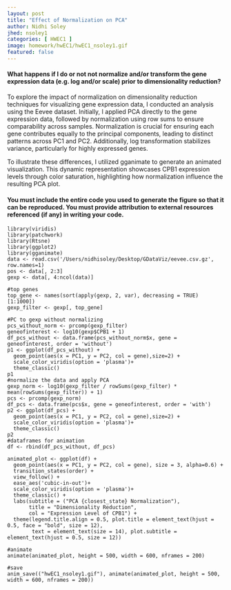 ```yaml
---
layout: post
title: "Effect of Normalization on PCA"
author: Nidhi Soley
jhed: nsoley1
categories: [ HWEC1 ]
image: homework/hwEC1/hwEC1_nsoley1.gif
featured: false
---
```


#### What happens if I do or not not normalize and/or transform the gene expression data (e.g. log and/or scale) prior to dimensionality reduction?

To explore the impact of normalization on dimensionality reduction techniques for visualizing gene expression data, I conducted an analysis using the Eevee dataset. Initially, I applied PCA directly to the gene expression data, followed by normalization using row sums to ensure comparability across samples. Normalization is crucial for ensuring each gene contributes equally to the principal components, leading to distinct patterns across PC1 and PC2. Additionally, log transformation stabilizes variance, particularly for highly expressed genes.

To illustrate these differences, I utilized gganimate to generate an animated visualization. This dynamic representation showcases CPB1 expression levels through color saturation, highlighting how normalization influence the resulting PCA plot.

#### You must include the entire code you used to generate the figure so that it can be reproduced. You must provide attribution to external resources referenced (if any) in writing your code.

```{r}
library(viridis)
library(patchwork)
library(Rtsne)
library(ggplot2)
library(gganimate)
data <- read.csv('/Users/nidhisoley/Desktop/GDataViz/eevee.csv.gz', row.names=1)
pos <- data[, 2:3]
gexp <- data[, 4:ncol(data)]

#top genes
top_gene <- names(sort(apply(gexp, 2, var), decreasing = TRUE)[1:1000]) 
gexp_filter <- gexp[, top_gene]

#PC to gexp without normalizing
pcs_without_norm <- prcomp(gexp_filter)
geneofinterest <- log10(gexp$CPB1 + 1)
df_pcs_without <- data.frame(pcs_without_norm$x, gene = geneofinterest, order = 'without')
p1 <- ggplot(df_pcs_without) +
  geom_point(aes(x = PC1, y = PC2, col = gene),size=2) +
  scale_color_viridis(option = 'plasma')+
  theme_classic() 
p1
#normalize the data and apply PCA 
gexp_norm <- log10(gexp_filter / rowSums(gexp_filter) * mean(rowSums(gexp_filter)) + 1)
pcs <- prcomp(gexp_norm)
df_pcs <- data.frame(pcs$x, gene = geneofinterest, order = 'with')
p2 <- ggplot(df_pcs) +
  geom_point(aes(x = PC1, y = PC2, col = gene),size=2) +
  scale_color_viridis(option = 'plasma')+
  theme_classic() 
p2
#dataframes for animation
df <- rbind(df_pcs_without, df_pcs)

animated_plot <- ggplot(df) + 
  geom_point(aes(x = PC1, y = PC2, col = gene), size = 3, alpha=0.6) +
  transition_states(order) +
  view_follow() +
  ease_aes('cubic-in-out')+
  scale_color_viridis(option = 'plasma')+
  theme_classic() +
  labs(subtitle = ("PCA {closest_state} Normalization"), 
       title = "Dimensionality Reduction", 
       col = "Expression Level of CPB1") + 
  theme(legend.title.align = 0.5, plot.title = element_text(hjust = 0.5, face = "bold", size = 12), 
        text = element_text(size = 14), plot.subtitle = element_text(hjust = 0.5, size = 12))

#animate
animate(animated_plot, height = 500, width = 600, nframes = 200)

#save
anim_save(("hwEC1_nsoley1.gif"), animate(animated_plot, height = 500, width = 600, nframes = 200))


```
